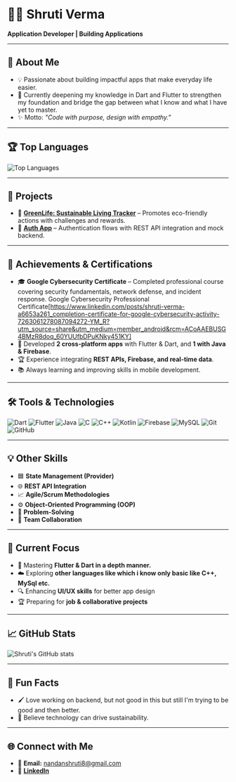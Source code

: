 # 👩‍💻 Shruti Verma  

**Application Developer | Building Applications**  

---

## 👋 About Me  
- 💡 Passionate about building impactful apps that make everyday life easier.  
- 🚀 Currently deepening my knowledge in Dart and Flutter to strengthen my foundation and bridge the gap between what I know and what I have yet to master.  
- ✨ Motto: *"Code with purpose, design with empathy."*  

---

## 🏆 Top Languages  
![Top Languages](https://github-readme-stats.vercel.app/api/top-langs/?username=Shruti4578&layout=compact&theme=radical)  

---

## 📂 Projects  

- 🌱 [**GreenLife: Sustainable Living Tracker**](https://github.com/Shruti4578/Green-Life-A-Sustainable-Living-Tracker-App.git) – Promotes eco-friendly actions with challenges and rewards.  
- 🔐 [**Auth App**](https://github.com/Shruti4578/Auth_app_test.git) – Authentication flows with REST API integration and mock backend. 

---

## 🏅 Achievements & Certifications
- 🎓 **Google Cybersecurity Certificate** – Completed professional course covering security fundamentals, network defense, and incident response.
                    Google Cybersecurity Professional Certificate[https://www.linkedin.com/posts/shruti-verma-a6653a261_completion-certificate-for-google-cybersecurity-activity-7263061278087094272-YM_R?utm_source=share&utm_medium=member_android&rcm=ACoAAEBUSG4BMzR8doq_60YUUfbDPuKNky451KY]
- 🎯 Developed **2 cross-platform apps** with Flutter & Dart, and **1 with Java & Firebase**.  
- 🏆 Experience integrating **REST APIs, Firebase, and real-time data**.  
- 📚 Always learning and improving skills in mobile development.  

---

## 🛠 Tools & Technologies  
![Dart](https://img.shields.io/badge/Dart-0175C2?logo=dart&logoColor=white) 
![Flutter](https://img.shields.io/badge/Flutter-02569B?logo=flutter&logoColor=white) 
![Java](https://img.shields.io/badge/Java-ED8B00?logo=java&logoColor=white) 
![C](https://img.shields.io/badge/C-A8B9CC?logo=c&logoColor=white) 
![C++](https://img.shields.io/badge/C++-00599C?logo=c%2B%2B&logoColor=white) 
![Kotlin](https://img.shields.io/badge/Kotlin-7F52FF?logo=kotlin&logoColor=white) 
![Firebase](https://img.shields.io/badge/Firebase-FFCA28?logo=firebase&logoColor=black) 
![MySQL](https://img.shields.io/badge/MySQL-4479A1?logo=mysql&logoColor=white) 
![Git](https://img.shields.io/badge/Git-F05032?logo=git&logoColor=white) 
![GitHub](https://img.shields.io/badge/GitHub-100000?logo=github&logoColor=white) 

---

## 💡 Other Skills  
- 🟦 **State Management (Provider)**  
- 🌐 **REST API Integration**  
- 📈 **Agile/Scrum Methodologies**  
- ⚙️ **Object-Oriented Programming (OOP)**  
- 🧩 **Problem-Solving**  
- 🤝 **Team Collaboration**  

---

## 🎯 Current Focus  
- 📱 Mastering **Flutter & Dart in a depth manner.**  
- ☁️ Exploring **other languages like which i know only basic like C++, MySql etc.**  
- 🔍 Enhancing **UI/UX skills** for better app design  
- 🏆 Preparing for **job & collaborative projects**  

---

## 📈 GitHub Stats  
![Shruti's GitHub stats](https://github-readme-stats.vercel.app/api?username=Shruti4578&show_icons=true&theme=radical)  

---

## 🎨 Fun Facts  
- 🖌️ Love working on backend, but not good in this but still I'm trying to be good and then better. 
- 🌱 Believe technology can drive sustainability.  

---

## 🌐 Connect with Me  
- 📧 **Email:** nandanshruti8@gmail.com  
- 💼 [**LinkedIn**](https://www.linkedin.com/in/shruti-verma-a6653a261)  
